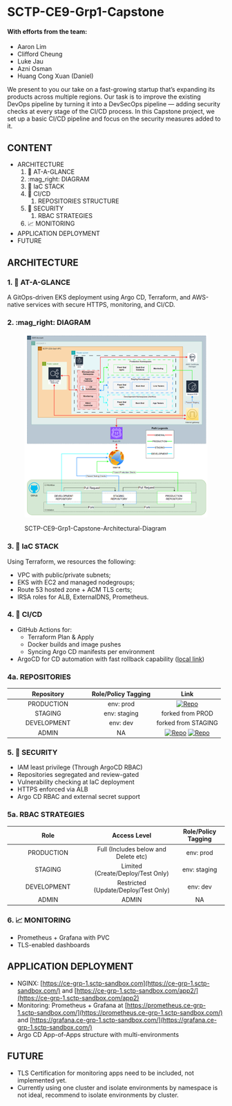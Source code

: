 # SCTP-CE9-Grp1-Capstone

#### With efforts from the team:

* Aaron Lim
* Clifford Cheung
* Luke Jau
* Azni Osman
* Huang Cong Xuan (Daniel)

We present to you our take on a fast-growing startup that’s expanding its products across multiple regions. Our task is to improve the existing DevOps pipeline by turning it into a DevSecOps pipeline — adding security checks at every stage of the CI/CD process. In this Capstone project, we set up a basic CI/CD pipeline and focus on the security measures added to it.

## CONTENT

* ARCHITECTURE
  1. :eyes: AT-A-GLANCE
  2. :mag\_right: DIAGRAM
  3. 🔧 IaC STACK
  4. 🔁 CI/CD
     1. REPOSITORIES STRUCTURE
  5. 🔐 SECURITY
     1. RBAC STRATEGIES
  6. 📈 MONITORING
* APPLICATION DEPLOYMENT
* FUTURE

## ARCHITECTURE

### 1. :eyes: AT-A-GLANCE

A GitOps-driven EKS deployment using Argo CD, Terraform, and AWS-native services with secure HTTPS, monitoring, and CI/CD.

### 2. :mag\_right: DIAGRAM

<figure><img src=".gitbook/assets/CE9-Grp-1-Archi.png" alt=""><figcaption><p>SCTP-CE9-Grp1-Capstone-Architectural-Diagram</p></figcaption></figure>

### 3. 🔧 IaC STACK

Using Terraform, we resources the following:

* VPC with public/private subnets;
* EKS with EC2 and managed nodegroups;
* Route 53 hosted zone + ACM TLS certs;
* IRSA roles for ALB, ExternalDNS, Prometheus.

### 4. 🔁 **CI/CD**

* GitHub Actions for:
  * Terraform Plan & Apply
  * Docker builds and image pushes
  * Syncing Argo CD manifests per environment
* ArgoCD for CD automation with fast rollback capability ([local link](https://localhost:8080/applications))

### 4a. REPOSITORIES

<table><thead><tr><th width="174.99993896484375" align="center">Repository</th><th align="center">Role/Policy Tagging</th><th align="center">Link</th></tr></thead><tbody><tr><td align="center">PRODUCTION</td><td align="center">env: prod</td><td align="center"><a href="https://github.com/aalimsee/ce-grp-1-apps"><img src="https://img.shields.io/badge/GitHub-APP%20Repo-00FFFF?logo=github" alt="Repo"></a></td></tr><tr><td align="center">STAGING</td><td align="center">env: staging</td><td align="center">forked from PROD</td></tr><tr><td align="center">DEVELOPMENT</td><td align="center">env: dev</td><td align="center">forked from STAGING</td></tr><tr><td align="center">ADMIN</td><td align="center">NA</td><td align="center"><a href="https://github.com/aalimsee/ce-grp-1-vpc"><img src="https://img.shields.io/badge/GitHub-VPC%20Repo-99FF99?logo=github" alt="Repo"></a> <a href="https://github.com/aalimsee/ce-grp-1-eks"><img src="https://img.shields.io/badge/GitHub-EKS%20Repo-FF8000?logo=github" alt="Repo"></a></td></tr></tbody></table>

### 5. 🔐 **SECURITY**

* IAM least privilege (Through ArgoCD RBAC)
* Repositories segregated and review-gated
* Vulnerability checking at IaC deployment
* HTTPS enforced via ALB
* Argo CD RBAC and external secret support

### **5a. RBAC STRATEGIES**

<table><thead><tr><th width="175" align="center">Role</th><th align="center">Access Level</th><th align="center">Role/Policy Tagging</th></tr></thead><tbody><tr><td align="center">PRODUCTION</td><td align="center">Full (Includes below and Delete etc)</td><td align="center">env: prod</td></tr><tr><td align="center">STAGING</td><td align="center">Limited (Create/Deploy/Test Only)</td><td align="center">env: staging</td></tr><tr><td align="center">DEVELOPMENT</td><td align="center">Restricted (Update/Deploy/Test Only)</td><td align="center">env: dev</td></tr><tr><td align="center">ADMIN</td><td align="center">ADMIN</td><td align="center">NA</td></tr></tbody></table>

### 6. 📈 **MONITORING**

* Prometheus + Grafana with PVC
* TLS-enabled dashboards

## APPLICATION DEPLOYMENT

* NGINX: [https://ce-grp-1.sctp-sandbox.com](https://ce-grp-1.sctp-sandbox.com/) and [https://ce-grp-1.sctp-sandbox.com/app2/](https://ce-grp-1.sctp-sandbox.com/app2)
* Monitoring: Prometheus + Grafana at [https://prometheus.ce-grp-1.sctp-sandbox.com/](https://prometheus.ce-grp-1.sctp-sandbox.com/) and [https://grafana.ce-grp-1.sctp-sandbox.com/](https://grafana.ce-grp-1.sctp-sandbox.com/)
* Argo CD App-of-Apps structure with multi-environments

## FUTURE

* TLS Certification for monitoring apps need to be included, not implemented yet.
* Currently using one cluster and isolate environments by namespace is not ideal, recommend to isolate environments by cluster.
